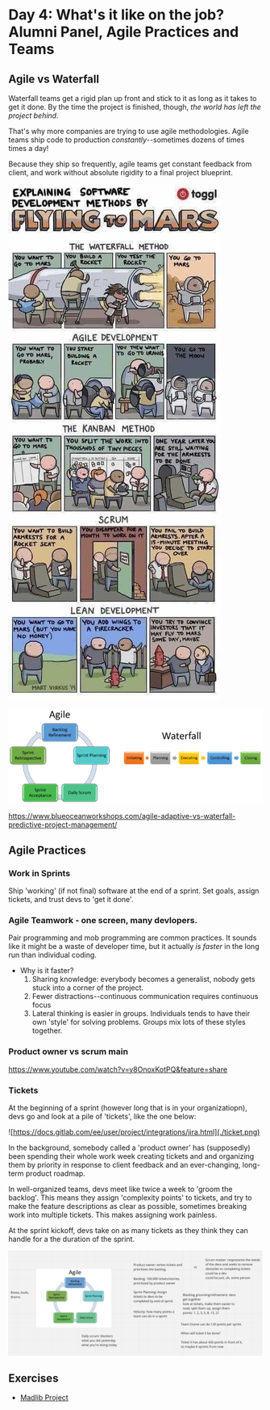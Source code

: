 # Day 4: What's it like on the job? Alumni Panel, Agile Practices and Teams

## Agile vs Waterfall

Waterfall teams get a rigid plan up front and stick to it as long as it takes to get it done. By the time the project is finished, though, _the world has left the project behind._

That's why more companies are trying to use agile methodologies. Agile teams ship code to production _constantly_--sometimes dozens of times times a day!

Because they ship so frequently, agile teams get constant feedback from client, and work without absolute rigidity to a final project blueprint.

![](./agile-comic.jpg)

![](./agile.png)

https://www.blueoceanworkshops.com/agile-adaptive-vs-waterfall-predictive-project-management/

## Agile Practices

### Work in Sprints

Ship 'working' (if not final) software at the end of a sprint. Set goals, assign tickets, and trust devs to 'get it done'.

### Agile Teamwork - one screen, many devlopers.

Pair programming and mob programming are common practices. It sounds like it might be a waste of developer time, but it actually _is faster_ in the long run than individual coding.

-   Why is it faster?
    1. Sharing knowledge: everybody becomes a generalist, nobody gets stuck into a corner of the project.
    1. Fewer distractions--continuous communication requires continuous focus
    1. Lateral thinking is easier in groups. Individuals tends to have their own 'style' for solving problems. Groups mix lots of these styles together.

### Product owner vs scrum main

https://www.youtube.com/watch?v=y8OnoxKotPQ&feature=share

### Tickets

At the beginning of a sprint (however long that is in your organizatiopn), devs go and look at a pile of 'tickets', like the one below:

![https://docs.gitlab.com/ee/user/project/integrations/jira.html](./ticket.png)

In the background, somebody called a 'product owner' has (supposedly) been spending their whole work week creating tickets and and organizing them by priority in response to client feedback and an ever-changing, long-term product roadmap.

In well-organized teams, devs meet like twice a week to 'groom the backlog'. This means they assign 'complexity points' to tickets, and try to make the feature descriptions as clear as possible, sometimes breaking work into multiple tickets. This makes assigning work painless.

At the sprint kickoff, devs take on as many tickets as they think they can handle for a the duration of the sprint.

![](./agile-ceremonies.png)

## Exercises

-   [Madlib Project](./exercises/PROJECT-madlib-challenge.md)
